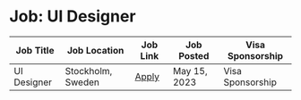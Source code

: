 # Job: UI Designer

| Job Title | Job Location | Job Link | Job Posted | Visa Sponsorship |
| --- | --- | --- | --- | --- |
| UI Designer | Stockholm, Sweden | [Apply](https://careers.improvin.com/jobs/2809150-ui-designer) | May 15, 2023 | Visa Sponsorship |
